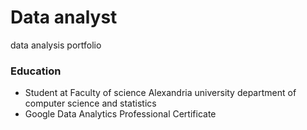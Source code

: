 # Data analyst
data analysis portfolio
### Education 
- Student at Faculty of science Alexandria university department of computer science and statistics
- Google Data Analytics Professional Certificate
